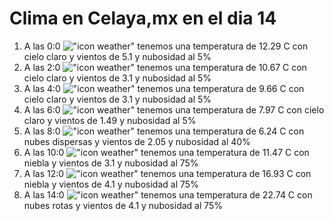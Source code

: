 # Clima en Celaya,mx en el dia 14

1. A las 0:0 !["icon weather"](http://openweathermap.org/img/w/01n.png) tenemos una temperatura de 12.29 C con cielo claro y  vientos de 5.1 y nubosidad al 5%
1. A las 2:0 !["icon weather"](http://openweathermap.org/img/w/01n.png) tenemos una temperatura de 10.67 C con cielo claro y  vientos de 3.1 y nubosidad al 5%
1. A las 4:0 !["icon weather"](http://openweathermap.org/img/w/01n.png) tenemos una temperatura de 9.66 C con cielo claro y  vientos de 3.1 y nubosidad al 5%
1. A las 6:0 !["icon weather"](http://openweathermap.org/img/w/01n.png) tenemos una temperatura de 7.97 C con cielo claro y  vientos de 1.49 y nubosidad al 5%
1. A las 8:0 !["icon weather"](http://openweathermap.org/img/w/03d.png) tenemos una temperatura de 6.24 C con nubes dispersas y  vientos de 2.05 y nubosidad al 40%
1. A las 10:0 !["icon weather"](http://openweathermap.org/img/w/50d.png) tenemos una temperatura de 11.47 C con niebla y  vientos de 3.1 y nubosidad al 75%
1. A las 12:0 !["icon weather"](http://openweathermap.org/img/w/50d.png) tenemos una temperatura de 16.93 C con niebla y  vientos de 4.1 y nubosidad al 75%
1. A las 14:0 !["icon weather"](http://openweathermap.org/img/w/04d.png) tenemos una temperatura de 22.74 C con nubes rotas y  vientos de 4.1 y nubosidad al 75%
